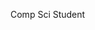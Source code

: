 Comp Sci Student
<!---
Mandaloid/Mandaloid is a ✨ special ✨ repository because its `README.md` (this file) appears on your GitHub profile.
You can click the Preview link to take a look at your changes.
--->
